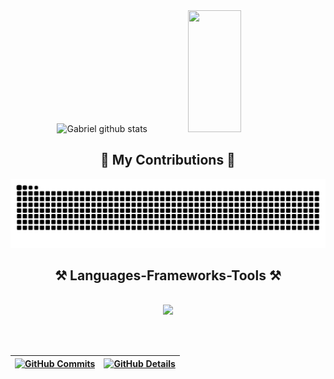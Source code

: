 <div align="center">  
  <img width="49%" height="195px" src="https://github-readme-stats.vercel.app/api?username=gabrielgasperig&show_icons=true&count_private=true&hide_border=true&title_color=00bfbf&icon_color=00bfbf&text_color=c9d1d9&bg_color=0d1117" alt="Gabriel github stats" /> 
  <img width="41%" height="195px" src="https://github-readme-stats.vercel.app/api/top-langs/?username=gabrielgasperig&layout=compact&hide_border=true&title_color=00bfbf&text_color=00bfbf&bg_color=0d1117" />
</div>

<div align="center">
  <h2>🐍 My Contributions 🐍</h2>
  <img alt="snake eating my contributions" src="https://raw.githubusercontent.com/gabrielgasperig/gabrielgasperig/output/github-contribution-grid-snake.svg" />
  <br/>
</div>
 
<h2 align="center">⚒️ Languages-Frameworks-Tools ⚒️</h2>

<br/>

<div align="center" >
  <a href="https://skillicons.dev">
    <img src="https://skillicons.dev/icons?i=html,css,javascript,bootstrap,php,python,django,fastapi,flask,github,mysql,vscode,docker,git,gcp" />
  </a>
  
<br/><br/>

| [![GitHub Commits](http://github-profile-summary-cards.vercel.app/api/cards/productive-time?username=gabrielgasperig&theme=dracula&utcOffset=-3)](https://github.com/vn7n24fzkq/github-profile-summary-cards) | [![GitHub Details](http://github-profile-summary-cards.vercel.app/api/cards/profile-details?username=gabrielgasperig&theme=dracula)](https://github.com/vn7n24fzkq/github-profile-summary-cards) |  
 | ----------- | ----------- |
